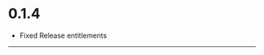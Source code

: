 # 0.1.4

- Fixed Release entitlements

---

<!-- 
CHANGELOG FORMAT:
# [VERSION_NUMBER]

- Change 1
- Change 2
- ...

---

The three dashes (---) are used as a separator between versions.
Each version should be in the format "# X.Y.Z" with bullet points for changes.
The release_manager.sh script will use this format to extract release notes.
-->